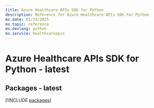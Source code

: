 ```yaml
---
title: Azure Healthcare APIs SDK for Python
description: Reference for Azure Healthcare APIs SDK for Python
ms.date: 01/23/2025
ms.topic: reference
ms.devlang: python
ms.service: healthcareapis
---
```

# Azure Healthcare APIs SDK for Python - latest
## Packages - latest
[!INCLUDE [packages](healthcare-apis-index.md)]